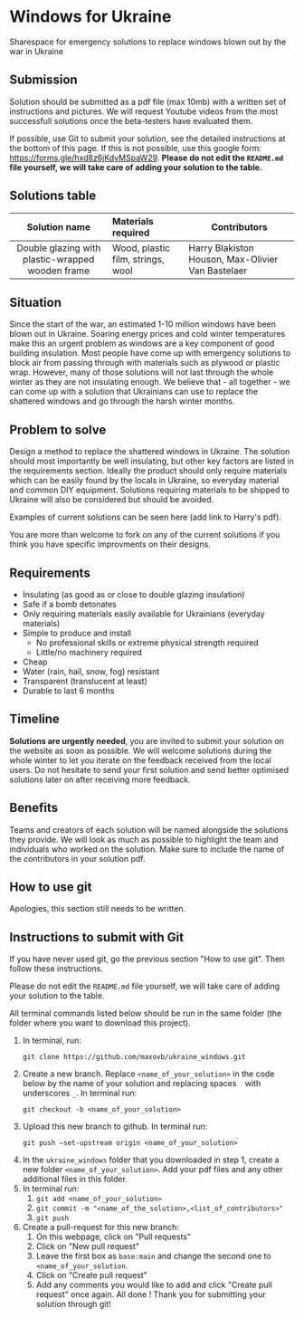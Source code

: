 # Windows for Ukraine

Sharespace for emergency solutions to replace windows blown out by the war in Ukraine

## Submission
Solution should be submitted as a pdf file (max 10mb) with a written set of instructions and pictures. We will request Youtube videos from the most successfull solutions once the beta-testers have evaluated them.

If possible, use Git to submit your solution, see the detailed instructions at the bottom of this page. If this is not possible, use this google form: https://forms.gle/hxd8z6jKdvMSpaW29. **Please do not edit the `README.md` file yourself, we will take care of adding your solution to the table.**


## Solutions table

| Solution name                                    | Materials required                | Contributors                                      |
|:------------------------------------------------:| :-------------------------------- | ------------------------------------------------- |
| Double glazing with plastic-wrapped wooden frame | Wood, plastic film, strings, wool | Harry Blakiston Houson, Max-Olivier Van Bastelaer |

## Situation
Since the start of the war, an estimated 1-10 million windows have been blown out in Ukraine. Soaring energy prices and cold winter temperatures make this an urgent problem as windows are a key component of good building insulation. Most people have come up with emergency solutions to block air from passing through with materials such as plywood or plastic wrap. However, many of those solutions will not last through the whole winter as they are not insulating enough. We believe that - all together - we can come up with a solution that Ukrainians can use to replace the shattered windows and go through the harsh winter months.

## Problem to solve
Design a method to replace the shattered windows in Ukraine. The solution should most importantly be well insulating, but other key factors are listed in the requirements section. Ideally the product should only require materials which can be easily found by the locals in Ukraine, so everyday material and common DIY equipment. Solutions requiring materials to be shipped to Ukraine will also be considered but should be avoided. 

Examples of current solutions can be seen here (add link to Harry's pdf).

You are more than welcome to fork on any of the current solutions if you think you have specific improvments on their designs.

## Requirements

- Insulating (as good as or close to double glazing insulation)
- Safe if a bomb detonates
- Only requiring materials easily available for Ukrainians (everyday materials)
- Simple to produce and install
  - No professional skills or extreme physical strength required 
  - Little/no machinery required
- Cheap
- Water (rain, hail, snow, fog) resistant
- Transparent (translucent at least)
- Durable to last 6 months

## Timeline 
**Solutions are urgently needed**, you are invited to submit your solution on the website as soon as possible. We will welcome solutions during the whole winter to let you iterate on the feedback received from the local users. Do not hesitate to send your first solution and send better optimised solutions later on after receiving more feedback.

## Benefits
Teams and creators of each solution will be named alongside the solutions they provide. We will look as much as possible to highlight the team and individuals who worked on the solution. Make sure to include the name of the contributors in your solution pdf.

## How to use git
Apologies, this section still needs to be written.

## Instructions to submit with Git

If you have never used git, go the previous section "How to use git". Then follow these instructions. 

Please do not edit the `README.md` file yourself, we will take care of adding your solution to the table.

All terminal commands listed below should be run in the same folder (the folder where you want to download this project).
1. In terminal, run:
   ```
   git clone https://github.com/maxovb/ukraine_windows.git
   ``` 
2. Create a new branch. Replace `<name_of_your_solution>` in the code below by the name of your solution and replacing spaces ` ` with underscores `_`. In terminal run:
   ```
   git checkout -b <name_of_your_solution>
   ```
3. Upload this new branch to github. In terminal run:
   ```
   git push –set-upstream origin <name_of_your_solution>
   ```
4. In the `ukraine_windows` folder that you downloaded in step 1, create a new folder `<name_of_your_solution>`. Add your pdf files and any other additional files in this folder.
5. In terminal run:
   1. ```git add <name_of_your_solution>```
   2. ```git commit -m "<name_of_the_solution>,<list_of_contributors>"```
   3. ```git push```
6. Create a pull-request for this new branch:
   1. On this webpage, click on "Pull requests"
   2. Click on "New pull request"
   3. Leave the first box as ```base:main``` and change the second one to ```<name_of_your_solution```.
   4. Click on "Create pull request"
   5. Add any comments you would like to add and click "Create pull request" once again.
All done ! Thank you for submitting your solution through git!






